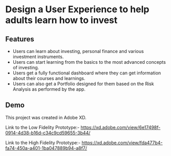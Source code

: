
# Design a User Experience to help adults learn how to invest





## Features

- Users can learn about investing, personal finance and various investment instruments.
- Users can start learning from the basics to the most advanced concepts of investing.
- Users get a fully functional dashboard where they can get information about their courses and learnings.
- Users can also get a Portfolio designed for them based on the Risk Analysis as performed by the app.


## Demo

This project was created in Adobe XD.

Link to the Low Fidelity Prototype:-
https://xd.adobe.com/view/6e17498f-0914-4d38-b16d-c34c9cd59655-3b44/

Link to the High Fidelity Prototype:-
https://xd.adobe.com/view/fda477b4-fa74-450a-a401-1ba047889b94-a8f7/
